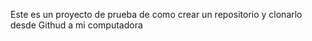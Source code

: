 Este es un proyecto de prueba de como crear un repositorio y clonarlo desde Githud a mi computadora

